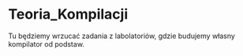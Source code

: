 # Teoria_Kompilacji

Tu będziemy wrzucać zadania z labolatoriów, gdzie budujemy własny kompilator od podstaw.

